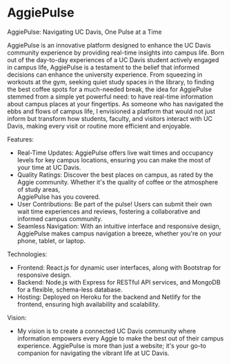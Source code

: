 # AggiePulse
AggiePulse: Navigating UC Davis, One Pulse at a Time

AggiePulse is an innovative platform designed to enhance the UC Davis community experience by providing real-time insights into campus life. Born out of the day-to-day experiences of a UC Davis student actively engaged in campus life, AggiePulse is a testament to the belief that informed decisions can enhance the university experience. From squeezing in workouts at the gym, seeking quiet study spaces in the library, to finding the best coffee spots for a much-needed break, the idea for AggiePulse stemmed from a simple yet powerful need: to have real-time information about campus places at your fingertips. As someone who has navigated the ebbs and flows of campus life, I envisioned a platform that would not just inform but transform how students, faculty, and visitors interact with UC Davis, making every visit or routine more efficient and enjoyable.

Features:
- Real-Time Updates: AggiePulse offers live wait times and occupancy levels for key campus locations, ensuring you can make the most of your time at UC Davis.
- Quality Ratings: Discover the best places on campus, as rated by the Aggie community. Whether it's the quality of coffee or the atmosphere of study areas,     
  AggiePulse has you covered.
- User Contributions: Be part of the pulse! Users can submit their own wait time experiences and reviews, fostering a collaborative and informed campus community.
- Seamless Navigation: With an intuitive interface and responsive design, AggiePulse makes campus navigation a breeze, whether you're on your phone, tablet, or     laptop.

Technologies:
- Frontend: React.js for dynamic user interfaces, along with Bootstrap for responsive design.
- Backend: Node.js with Express for RESTful API services, and MongoDB for a flexible, schema-less database.
- Hosting: Deployed on Heroku for the backend and Netlify for the frontend, ensuring high availability and scalability.

Vision:
- My vision is to create a connected UC Davis community where information empowers every Aggie to make the best out of their campus experience. AggiePulse is      more than just a website; it's your go-to companion for navigating the vibrant life at UC Davis.


